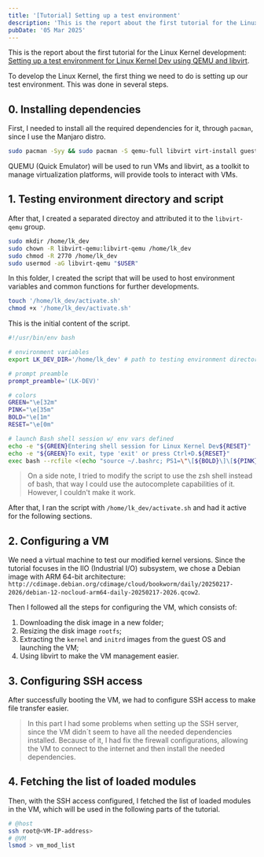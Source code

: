 ```yaml
---
title: '[Tutorial] Setting up a test environment'
description: 'This is the report about the first tutorial for the Linux Kernel development: Setting up a test environment for Linux Kernel Dev using QEMU and libvirt'
pubDate: '05 Mar 2025'
---
```


This is the report about the first tutorial for the Linux Kernel development: [Setting up a test environment for Linux Kernel Dev using QEMU and libvirt](https://flusp.ime.usp.br/kernel/qemu-libvirt-setup/).

To develop the Linux Kernel, the first thing we need to do is setting up our test environment. This was done in several steps.

## 0. Installing dependencies

First, I needed to install all the required dependencies for it, through `pacman`, since I use the Manjaro distro. 

```sh
sudo pacman -Syy && sudo pacman -S qemu-full libvirt virt-install guestfs-tools wget
```

QUEMU (Quick Emulator) will be used to run VMs and libvirt, as a toolkit to manage virtualization platforms, will provide tools to interact with VMs.

## 1. Testing environment directory and script

After that, I created a separated directoy and attributed it to the `libvirt-qemu` group.

```sh
sudo mkdir /home/lk_dev
sudo chown -R libvirt-qemu:libvirt-qemu /home/lk_dev
sudo chmod -R 2770 /home/lk_dev
sudo usermod -aG libvirt-qemu "$USER"
```

In this folder, I created the script that will be used to host environment variables and common functions for further developments.

```sh
touch '/home/lk_dev/activate.sh'
chmod +x '/home/lk_dev/activate.sh'
```

This is the initial content of the script.

```sh
#!/usr/bin/env bash

# environment variables
export LK_DEV_DIR='/home/lk_dev' # path to testing environment directory

# prompt preamble
prompt_preamble='(LK-DEV)'

# colors
GREEN="\e[32m"
PINK="\e[35m"
BOLD="\e[1m"
RESET="\e[0m"

# launch Bash shell session w/ env vars defined
echo -e "${GREEN}Entering shell session for Linux Kernel Dev${RESET}"
echo -e "${GREEN}To exit, type 'exit' or press Ctrl+D.${RESET}"
exec bash --rcfile <(echo "source ~/.bashrc; PS1=\"\[${BOLD}\]\[${PINK}\]${prompt_preamble}\[${RESET}\] \$PS1\"")
```

> On a side note, I tried to modify the script to use the zsh shell instead of bash, that way I could use the autocomplete capabilities of it. However, I couldn't make it work.

After that, I ran the script with `/home/lk_dev/activate.sh` and had it active for the following sections.

## 2. Configuring a VM

We need a virtual machine to test our modified kernel versions. Since the tutorial focuses in the IIO (Industrial I/O) subsystem, we chose a Debian image with ARM 64-bit architecture: `http://cdimage.debian.org/cdimage/cloud/bookworm/daily/20250217-2026/debian-12-nocloud-arm64-daily-20250217-2026.qcow2`.

Then I followed all the steps for configuring the VM, which consists of:
1. Downloading the disk image in a new folder;
2. Resizing the disk image `rootfs`;
3. Extracting the `kernel` and `initrd` images from the guest OS and launching the VM;
4. Using libvirt to make the VM management easier.

## 3. Configuring SSH access
After successfully booting the VM, we had to configure SSH access to make file transfer easier.

> In this part I had some problems when setting up the SSH server, since the VM didn´t seem to have all the needed dependencies installed. Because of it, I had fix the firewall configurations, allowing the VM to connect to the internet and then install the needed dependencies.

## 4. Fetching the list of loaded modules

Then, with the SSH access configured, I fetched the list of loaded modules in the VM, which will be used in the following parts of the tutorial. 

```sh
# @host
ssh root@<VM-IP-address>
# @VM
lsmod > vm_mod_list
```